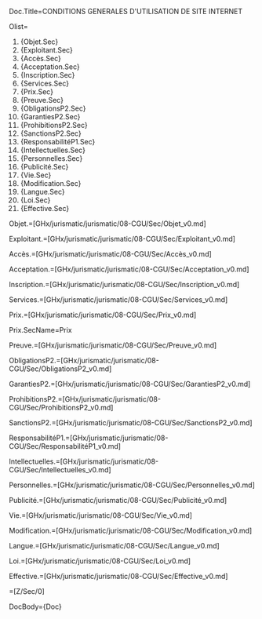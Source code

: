 Doc.Title=CONDITIONS GENERALES D'UTILISATION DE SITE INTERNET

Olist=<ol><li>{Objet.Sec}<li>{Exploitant.Sec}<li>{Accès.Sec}<li>{Acceptation.Sec}<li>{Inscription.Sec}<li>{Services.Sec}<li>{Prix.Sec}<li>{Preuve.Sec}<li>{ObligationsP2.Sec}<li>{GarantiesP2.Sec}<li>{ProhibitionsP2.Sec}<li>{SanctionsP2.Sec}<li>{ResponsabilitéP1.Sec}<li>{Intellectuelles.Sec}<li>{Personnelles.Sec}<li>{Publicité.Sec}<li>{Vie.Sec}<li>{Modification.Sec}<li>{Langue.Sec}<li>{Loi.Sec}<li>{Effective.Sec}</ol>

Objet.=[GHx/jurismatic/jurismatic/08-CGU/Sec/Objet_v0.md]

Exploitant.=[GHx/jurismatic/jurismatic/08-CGU/Sec/Exploitant_v0.md]

Accès.=[GHx/jurismatic/jurismatic/08-CGU/Sec/Accès_v0.md]

Acceptation.=[GHx/jurismatic/jurismatic/08-CGU/Sec/Acceptation_v0.md]

Inscription.=[GHx/jurismatic/jurismatic/08-CGU/Sec/Inscription_v0.md]

Services.=[GHx/jurismatic/jurismatic/08-CGU/Sec/Services_v0.md]

Prix.=[GHx/jurismatic/jurismatic/08-CGU/Sec/Prix_v0.md]

Prix.SecName=Prix

Preuve.=[GHx/jurismatic/jurismatic/08-CGU/Sec/Preuve_v0.md]

ObligationsP2.=[GHx/jurismatic/jurismatic/08-CGU/Sec/ObligationsP2_v0.md]

GarantiesP2.=[GHx/jurismatic/jurismatic/08-CGU/Sec/GarantiesP2_v0.md]

ProhibitionsP2.=[GHx/jurismatic/jurismatic/08-CGU/Sec/ProhibitionsP2_v0.md]

SanctionsP2.=[GHx/jurismatic/jurismatic/08-CGU/Sec/SanctionsP2_v0.md]

ResponsabilitéP1.=[GHx/jurismatic/jurismatic/08-CGU/Sec/ResponsabilitéP1_v0.md]

Intellectuelles.=[GHx/jurismatic/jurismatic/08-CGU/Sec/Intellectuelles_v0.md]

Personnelles.=[GHx/jurismatic/jurismatic/08-CGU/Sec/Personnelles_v0.md]

Publicité.=[GHx/jurismatic/jurismatic/08-CGU/Sec/Publicité_v0.md]

Vie.=[GHx/jurismatic/jurismatic/08-CGU/Sec/Vie_v0.md]

Modification.=[GHx/jurismatic/jurismatic/08-CGU/Sec/Modification_v0.md]

Langue.=[GHx/jurismatic/jurismatic/08-CGU/Sec/Langue_v0.md]

Loi.=[GHx/jurismatic/jurismatic/08-CGU/Sec/Loi_v0.md]

Effective.=[GHx/jurismatic/jurismatic/08-CGU/Sec/Effective_v0.md]

=[Z/Sec/0]

DocBody={Doc}
